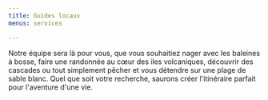 ```yaml
---
title: Guides locaux
menus: services

---
```


Notre équipe sera là pour vous, que vous souhaitiez nager avec les baleines à bosse, faire une randonnée au cœur des iles volcaniques, découvrir des cascades ou tout simplement pêcher et vous détendre sur une plage de sable blanc. Quel que soit votre recherche, saurons créer l'itinéraire parfait pour l'aventure d'une vie.
